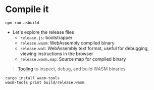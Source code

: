 # Compile it

```console
npm run asbuild
```

- Let's explore the release files
	- `release.js`: bootstrapper
	- `release.wasm`: WebAssembly compiled binary
	- `release.wat`: WebAssembly text format, useful for debugging, viewing instructions in the browser
	- `release.wasm.map`: Source map for compiled binary

> [Tooling](https://github.com/bytecodealliance/wasm-tools) to inspect, debug, and build WASM binaries

```console
cargo install wasm-tools
wasm-tools print build/release.wasm
```
